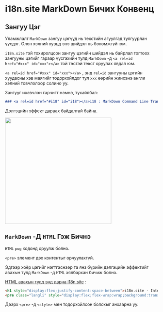# i18n.site MarkDown Бичих Конвенц

## Зангуу Цэг

Уламжлалт `MarkDown` зангуу цэгүүд нь текстийн агуулгад тулгуурлан үүсдэг. Олон хэлний хувьд энэ шийдэл нь боломжгүй юм.

`i18n.site` тэй тохиролцсон зангуу цэгийн шийдэл нь байрлал тогтоох зангууны цэгийг гараар үүсгэхийн тулд `MarkDown` -д `<a rel=id href="#xxx" id="xxx"></a>` той төстэй текст оруулах явдал юм.

`<a rel=id href="#xxx" id="xxx"></a>` , энд `rel=id` зангууны цэгийн хуудасны хэв маягийг тодорхойлдог тул `xxx` өөрийн жинхэнэ англи хэлний товчлолоор солино уу.

Зангууг ихэвчлэн гарчигт нэмнэ, тухайлбал:

```md
### <a rel=id href="#i18" id="i18"></a>i18 : MarkDown Command Line Translation Tool
```

Дэлгэцийн эффект дараах байдалтай байна.

<img src="//p.3ti.site/1721381136.avif" width="350">

## `MarkDown` -Д `HTML` Гэж Бичнэ

`HTML` `pug` кодонд оруулж болно.

`<pre>` элемент дэх контентыг орчуулахгүй.

Эдгээр хоёр цэгийг нэгтгэснээр та янз бүрийн дэлгэцийн эффектийг авахын тулд `MarkDown` -д `HTML` хялбархан бичиж болно.

[HTML авахын тулд энд дарна i18n.site](//raw.githubusercontent.com/i18n-site/md/main/zh/README.md) :

```html
<h1 style="display:flex;justify-content:space-between">i18n.site ⋅ International Solutions<img src="//p.3ti.site/logo.svg" style="user-select:none;margin-top:-1px;width:42px"></h1>
<pre class="langli" style="display:flex;flex-wrap:wrap;background:transparent;border:1px solid #eee;font-size:12px;box-shadow:0 0 3px inset #eee;padding:12px 5px 4px 12px;justify-content:space-between;"><style>pre.langli i{font-weight:300;font-family:s;margin-right:2px;margin-bottom:8px;font-style:normal;color:#666;border-bottom:1px dashed #ccc;}</style><i>English</i><i>简体中文</i><i>Deutsch</i> … …</pre>
```

Дээрх `<pre>` -д `<style>` мөн тодорхойлсон болохыг анхаарна уу.